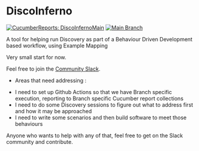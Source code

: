 # DiscoInferno

[![CucumberReports: DiscoInfernoMain](https://messages.cucumber.io/api/report-collections/c99b6157-17ed-4768-8360-3c0863d24001/badge)](https://reports.cucumber.io/report-collections/c99b6157-17ed-4768-8360-3c0863d24001)
[![Main Branch](https://github.com/dermotcanniffe/DiscoInferno/actions/workflows/node.js.yml/badge.svg)](https://github.com/dermotcanniffe/DiscoInferno/actions/workflows/node.js.yml)



A tool for helping run Discovery as part of a Behaviour Driven Development based workflow, using Example Mapping

Very small start for now. 

Feel free to join the [Community Slack](https://join.slack.com/t/discoinferno-group/shared_invite/zt-2p2yabmc3-ii6TGP1a4p5YBCyaPT3RwQ).

* Areas that need addressing : 
- I need to set up Github Actions so that we have Branch specific execution, reporting to Branch specific Cucumber report collections
- I need to do some Discovery sessions to figure out what to address first and how it may be approached
- I need to write some scenarios and then build software to meet those behaviours

Anyone who wants to help with any of that, feel free to get on the Slack community and contribute. 

